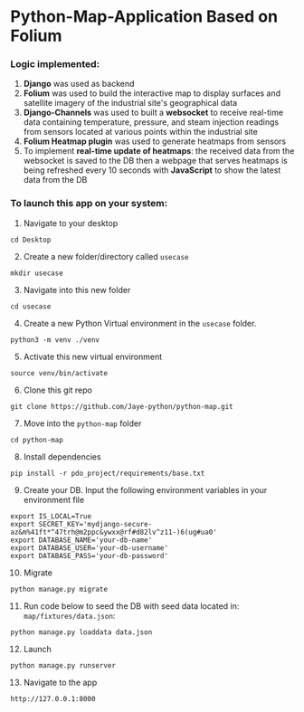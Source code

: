 # Python-Map-Application Based on Folium

### Logic implemented:
1. **Django** was used as backend
2. **Folium** was used to build the interactive map to display surfaces and satellite imagery of the industrial site's geographical data
3. **Django-Channels** was used to built a **websocket** to receive real-time data containing temperature, pressure, and steam injection readings from sensors located at various points within the industrial site
4. **Folium Heatmap plugin** was used to generate heatmaps from sensors
5. To implement **real-time update of heatmaps**: the received data from the websocket is saved to the DB then a webpage that serves heatmaps is being refreshed every 10 seconds with **JavaScript** to show the latest data from the DB



### To launch this app on your system:
1. Navigate to your desktop
```
cd Desktop
```
2. Create a new folder/directory called `usecase`
```
mkdir usecase
```
3. Navigate into this new folder
```
cd usecase
```
4. Create a new Python Virtual environment in the `usecase` folder.
```
python3 -m venv ./venv
```
5. Activate this new virtual environment
```
source venv/bin/activate
```
6. Clone this git repo
```
git clone https://github.com/Jaye-python/python-map.git
```
7. Move into the `python-map` folder 
```
cd python-map
```
8. Install dependencies
```
pip install -r pdo_project/requirements/base.txt
```
9. Create your DB. Input the following environment variables in your environment file
```
export IS_LOCAL=True
export SECRET_KEY='mydjango-secure-az&m%41ft*^47trh@m2ppc&ywxx@rf#d82lv^z11-)6(ug#ua0'
export DATABASE_NAME='your-db-name'
export DATABASE_USER='your-db-username'
export DATABASE_PASS='your-db-password'
```
10. Migrate
```
python manage.py migrate
```
11. Run code below to seed the DB with seed data located in: `map/fixtures/data.json`:
```
python manage.py loaddata data.json
```
12. Launch
```
python manage.py runserver
```
13. Navigate to the app
```
http://127.0.0.1:8000
```


